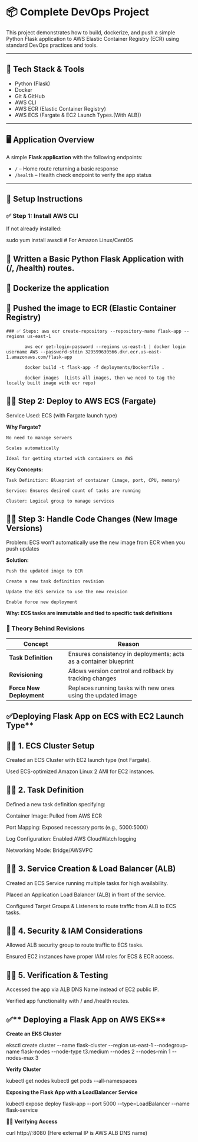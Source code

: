 # 📦 Complete DevOps Project

This project demonstrates how to build, dockerize, and push a simple Python Flask application to AWS Elastic Container Registry (ECR) using standard DevOps practices and tools.

---

## 🧰 Tech Stack & Tools

- Python (Flask)
- Docker
- Git & GitHub
- AWS CLI
- AWS ECR (Elastic Container Registry)
- AWS ECS (Fargate & EC2 Launch Types.(With ALB))

---

## 🖥️ Application Overview

A simple **Flask application** with the following endpoints:

- `/` – Home route returning a basic response
- `/health` – Health check endpoint to verify the app status

---

## 🔧 Setup Instructions

### ✅ Step 1: Install AWS CLI

If not already installed:

sudo yum install awscli  # For Amazon Linux/CentOS

  
## 🧰 Written a Basic Python Flask Application with (/, /health) routes.

## 🧰  Dockerize the application

## 🧰 Pushed the image to ECR (Elastic Container Registry) 

    ### ✅ Steps: aws ecr create-repository --repository-name flask-app --regions us-east-1
     
           aws ecr get-login-password --regions us-east-1 | docker login username AWS --password-stdin 329599630566.dkr.ecr.us-east-1.amazonaws.com/flask-app

           docker build -t flask-app -f deployments/Dockerfile .
        
           docker images  (Lists all images, then we need to tag the locally built image with ecr repo)


## 🧰✅ Step 2: Deploy to AWS ECS (Fargate)
Service Used: ECS (with Fargate launch type)

**Why Fargate?**

    No need to manage servers
    
    Scales automatically
    
    Ideal for getting started with containers on AWS

**Key Concepts:**

    Task Definition: Blueprint of container (image, port, CPU, memory)
    
    Service: Ensures desired count of tasks are running
    
    Cluster: Logical group to manage services

## 🧰✅ Step 3: Handle Code Changes (New Image Versions)
Problem: ECS won’t automatically use the new image from ECR when you push updates

**Solution:**

    Push the updated image to ECR
    
    Create a new task definition revision
    
    Update the ECS service to use the new revision
    
    Enable force new deployment

**Why: ECS tasks are immutable and tied to specific task definitions**

### 🧠 Theory Behind Revisions

| Concept               | Reason                                                                 |
|------------------------|------------------------------------------------------------------------|
| **Task Definition**    | Ensures consistency in deployments; acts as a container blueprint       |
| **Revisioning**        | Allows version control and rollback by tracking changes                 |
| **Force New Deployment** | Replaces running tasks with new ones using the updated image             |



## ✅Deploying Flask App on ECS with EC2 Launch Type**

## 🧰✅ 1. ECS Cluster Setup
Created an ECS Cluster with EC2 launch type (not Fargate).

Used ECS-optimized Amazon Linux 2 AMI for EC2 instances.

## 🧰✅ 2. Task Definition
Defined a new task definition specifying:

Container Image: Pulled from AWS ECR

Port Mapping: Exposed necessary ports (e.g., 5000:5000)

Log Configuration: Enabled AWS CloudWatch logging

Networking Mode: Bridge/AWSVPC

## 🧰✅ 3. Service Creation & Load Balancer (ALB)
Created an ECS Service running multiple tasks for high availability.

Placed an Application Load Balancer (ALB) in front of the service.

Configured Target Groups & Listeners to route traffic from ALB to ECS tasks.

## 🧰✅ 4. Security & IAM Considerations
Allowed ALB security group to route traffic to ECS tasks.

Ensured EC2 instances have proper IAM roles for ECS & ECR access.

## 🧰✅ 5. Verification & Testing
Accessed the app via ALB DNS Name instead of EC2 public IP.

Verified app functionality with / and /health routes.


## ✅** Deploying a Flask App on AWS EKS**

**Create an EKS Cluster**

eksctl create cluster --name flask-cluster --region us-east-1 --nodegroup-name flask-nodes --node-type t3.medium --nodes 2 --nodes-min 1 --nodes-max 3

**Verify Cluster**

kubectl get nodes
kubectl get pods --all-namespaces

**Exposing the Flask App with a LoadBalancer Service**

kubectl expose deploy flask-app --port 5000 --type=LoadBalancer --name flask-service

🧰✅ **Verifying Access**

curl http://<EXTERNAL-IP>:8080  (Here external IP is AWS ALB DNS name)


